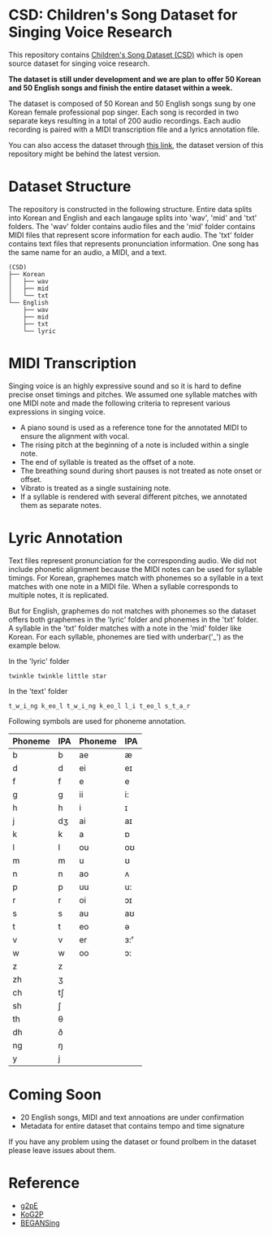 # CSD: Children's Song Dataset for Singing Voice Research
This repository contains [Children's Song Dataset (CSD)](https://soonbeomchoi.github.io/CSD-Blog/) which is open source dataset for singing voice research.

**The dataset is still under development and we are plan to offer 50 Korean and 50 English songs and finish the entire dataset within a week.**

The dataset is composed of 50 Korean and 50 English songs sung by one Korean female professional pop singer. Each song is recorded in two separate keys resulting in a total of 200 audio recordings. Each audio recording is paired with a MIDI transcription file and a lyrics annotation file.

You can also access the dataset through [this link](https://drive.google.com/drive/folders/12sN_9XpdBq5GbN9S9H3vmW7-6rPWiQZs?usp=sharing), the dataset version of this repository might be behind the latest version.

# Dataset Structure
The repository is constructed in the following structure. Entire data splits into Korean and English and each langauge splits into 'wav', 'mid' and 'txt' folders. The 'wav' folder contains audio files and the 'mid' folder contains MIDI files that represent score information for each audio. The 'txt' folder contains text files that represents pronunciation information. One song has the same name for an audio, a MIDI, and a text.

```
(CSD)
├── Korean
│   ├── wav
│   ├── mid
│   └── txt
└── English
    ├── wav
    ├── mid
    ├── txt
    └── lyric
```

# MIDI Transcription
Singing voice is an highly expressive sound and so it is hard to define precise onset timings and pitches. We assumed one syllable matches with one MIDI note and made the following criteria to represent various expressions in singing voice.

- A piano sound is used as a reference tone for the annotated MIDI to ensure the alignment with vocal.
- The rising pitch at the beginning of a note is included within a single note.
- The end of syllable is treated as the offset of a note.
- The breathing sound during short pauses is not treated as note onset or offset.
- Vibrato is treated as a single sustaining note.
- If a syllable is rendered with several different pitches, we annotated them as separate notes.

# Lyric Annotation
Text files represent pronunciation for the corresponding audio. We did not include phonetic alignment because the MIDI notes can be used for syllable timings. For Korean, graphemes match with phonemes so a syllable in a text matches with one note in a MIDI file. When a syllable corresponds to multiple notes, it is replicated.


But for English, graphemes do not matches with phonemes so the dataset offers both graphemes in the 'lyric' folder and phonemes in the 'txt' folder. A syllable in the 'txt' folder matches with a note in the 'mid' folder like Korean. For each syllable, phonemes are tied with underbar('_') as the example below.

In the 'lyric' folder
```
twinkle twinkle little star
```

In the 'text' folder
```
t_w_i_ng k_eo_l t_w_i_ng k_eo_l l_i t_eo_l s_t_a_r
```

Following symbols are used for phoneme annotation.

| Phoneme | IPA | Phoneme | IPA |
|---------|-----|---------|-----|
| b       | b   | ae      | æ   |
| d       | d   | ei      | eɪ  |
| f       | f   | e       | e   |
| g       | g   | ii      | i:  |
| h       | h   | i       | ɪ   |
| j       | dʒ  | ai      | aɪ  |
| k       | k   | a       | ɒ   |
| l       | l   | ou      | oʊ  |
| m       | m   | u       | ʊ   |
| n       | n   | ao      | ʌ   |
| p       | p   | uu      | u:  |
| r       | r   | oi      | ɔɪ  |
| s       | s   | au      | aʊ  |
| t       | t   | eo      | ə   |
| v       | v   | er      | ɜ:ʳ |
| w       | w   | oo      | ɔ:  |
| z       | z   |
| zh      | ʒ   |
| ch      | tʃ  |
| sh      | ʃ   |
| th      | θ   |
| dh      | ð   |
| ng      | ŋ   |
| y       | j   |


# Coming Soon
- 20 English songs, MIDI and text annoations are under confirmation
- Metadata for entire dataset that contains tempo and time signature

If you have any problem using the dataset or found prolbem in the dataset please leave issues about them.

# Reference
- [g2pE](https://github.com/Kyubyong/g2p)
- [KoG2P](https://github.com/scarletcho/KoG2P)
- [BEGANSing](https://github.com/SoonbeomChoi/BEGANSing)